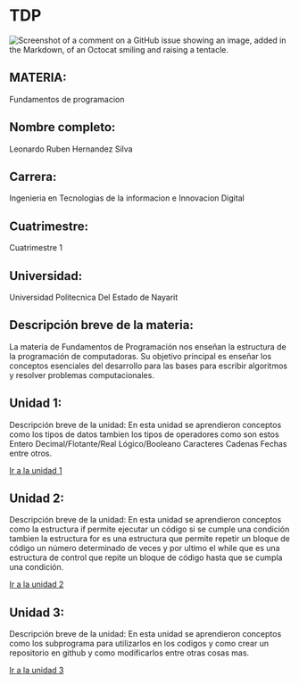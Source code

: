 # TDP
![Screenshot of a comment on a GitHub issue showing an image, added in the Markdown, of an Octocat smiling and raising a tentacle.](https://biblio1.mdp.edu.ar/wp-content/uploads/2020/10/1636-1024x1024-768x768.jpg)
## MATERIA:
Fundamentos de programacion
## Nombre completo:
Leonardo Ruben Hernandez Silva
## Carrera:
Ingenieria en Tecnologias de la informacion e Innovacion Digital
## Cuatrimestre:
Cuatrimestre 1
## Universidad:
Universidad Politecnica Del Estado de Nayarit
## Descripción breve de la materia:
La materia de Fundamentos de Programación nos enseñan la estructura de la programación de computadoras. Su objetivo principal es enseñar los conceptos esenciales del desarrollo para las bases para escribir algoritmos y resolver problemas computacionales.
## Unidad 1:
Descripción breve de la unidad: En esta unidad se aprendieron conceptos como los tipos de datos tambien los tipos de operadores como son estos Entero Decimal/Flotante/Real Lógico/Booleano Caracteres Cadenas Fechas entre otros.

[Ir a la unidad 1](https://github.com/LeonardoRHS/TDP/tree/37baf60bd3a6f5d4e03536f55655bf878df3860f/U1)

## Unidad 2:
Descripción breve de la unidad: En esta unidad se aprendieron conceptos como la estructura if permite ejecutar un código si se cumple una condición tambien la estructura for es una estructura que permite repetir un bloque de código un número determinado de veces y por ultimo el while que es una estructura de control que repite un bloque de código hasta que se cumpla una condición.  

[Ir a la unidad 2](https://github.com/LeonardoRHS/TDP/tree/ebe8d3ee4b00b0e11f196610ca5aaeaa918699ed/U2)

## Unidad 3:
Descripción breve de la unidad: En esta unidad se aprendieron conceptos como los subprograma para utilizarlos en los codigos y como crear un repositorio en github y como modificarlos entre otras cosas mas.

[Ir a la unidad 3]()
